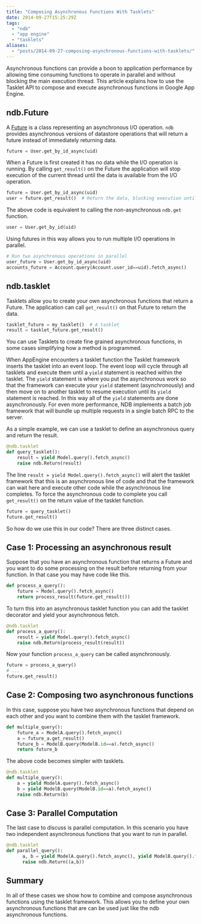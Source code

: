 ```yaml
---
title: "Composing Asynchronous Functions With Tasklets"
date: 2014-09-27T15:25:29Z
tags: 
  - "ndb"
  - "app engine"
  - "tasklets"
aliases:
  - "posts/2014-09-27-composing-asynchronous-functions-with-tasklets/"
---
```


Asynchronous functions can provide a boon to application performance by allowing time consuming functions to operate in parallel and without blocking the main execution thread. This article explains how to use the Tasklet API to compose and execute asynchronous functions in Google App Engine.

<!--more-->

## ndb.Future

A [Future](https://developers.google.com/appengine/docs/python/ndb/futureclass) is a class representing an asynchronous I/O operation. `ndb` provides asynchronous versions of datastore operations that will return a future instead of immediately returning data.

```python
future = User.get_by_id_async(uid)
```

When a Future is first created it has no data while the I/O operation is running. By calling `get_result()` on the Future the application will stop execution of the current thread until the data is available from the I/O operation.

```python
future = User.get_by_id_async(uid)
user = future.get_result()  # Return the data, blocking execution until the data is ready.
```

The above code is equivalent to calling the non-asynchronous `ndb.get` function.

```python
user = User.get_by_id(uid)
```

Using futures in this way allows you to run multiple I/O operations in parallel.

```python
# Run two asynchronous operations in parallel
user_future = User.get_by_id_async(uid)
accounts_future = Account.query(Account.user_id==uid).fetch_async()
```

## ndb.tasklet

Tasklets allow you to create your own asynchronous functions that return a Future. The application can call `get_result()` on that Future to return the data. 

```python
tasklet_future = my_tasklet()  # A tasklet
result = tasklet_future.get_result()
```

You can use Tasklets to create fine grained asynchronous functions, in some cases simplifying how a method is programmed. 

When AppEngine encounters a tasklet function the Tasklet framework inserts the tasklet into an event loop. The event loop will cycle through all tasklets and execute them until a `yield` statement is reached within the tasklet. The `yield` statement is where you put the asynchronous work so that the framework can execute your `yield` statement (asynchronously) and then move on to another tasklet to resume execution until its `yield` statement is reached. In this way all of the `yield` statements are done asynchronously. For even more performance, NDB implements a batch job framework that will bundle up multiple requests in a single batch RPC to the server.

As a simple example, we can use a tasklet to define an asynchronous query and return the result.

```python
@ndb.tasklet
def query_tasklet():
    result = yield Model.query().fetch_async()
    raise ndb.Return(result)
```

The line `result = yield Model.query().fetch_async()` will alert the tasklet framework that this is an asynchronous line of code and that the framework can wait here and execute other code while the asynchronous line completes. To force the asynchronous code to complete you call `get_result()` on the return value of the tasklet function.

```python
future = query_tasklet()
future.get_result()
```

So how do we use this in our code? There are three distinct cases.

## Case 1: Processing an asynchronous result

Suppose that you have an asynchronous function that returns a Future and you want to do some processing on the result before returning from your function. In that case you may have code like this.

```python
def process_a_query():
	future = Model.query().fetch_async()
	return process_result(future.get_result())
```

To turn this into an asynchronous tasklet function you can add the tasklet decorator and yield your asynchronous fetch.

```python
@ndb.tasklet
def process_a_query():
	result = yield Model.query().fetch_async()
	raise ndb.Return(process_result(result))
```

Now your function `process_a_query` can be called asynchronously.

```python
future = process_a_query()
# ...
future.get_result()
```


## Case 2: Composing two asynchronous functions

In this case, suppose you have two asynchronous functions that depend on each other and you want to combine them with the tasklet framework.

```python
def multiple_query():
	future_a = ModelA.query().fetch_async()
	a = future_a.get_result()
	future_b = ModelB.query(ModelB.id==a).fetch_async()
	return future_b
```

The above code becomes simpler with tasklets.

```python
@ndb.tasklet
def multiple_query():
    a = yield ModelA.query().fetch_async()
    b = yield ModelB.query(ModelB.id==a).fetch_async()
    raise ndb.Return(b)
```

## Case 3: Parallel Computation

The last case to discuss is parallel computation. In this scenario you have two independent asynchronous functions that you want to run in parallel.

```python
@ndb.tasklet
def parallel_query():
	  a, b = yield ModelA.query().fetch_async(), yield ModelB.query().fetch_async()
	  raise ndb.Return((a,b))
```

## Summary

In all of these cases we show how to combine and compose asynchronous functions using the tasklet framework. This allows you to define your own asynchronous functions that are can be used just like the ndb asynchronous functions.
